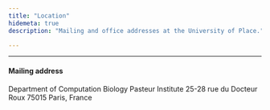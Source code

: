 ```yaml
---
title: "Location"
hidemeta: true
description: "Mailing and office addresses at the University of Place."

---
```


---

#### Mailing address

Department of Computation Biology
Pasteur Institute
25-28 rue du Docteur Roux
75015 Paris, France

<!-- --- -->

<!-- #### Office address

Room Number  
Building Name 
University of Place

---

#### Office location

<iframe src="https://www.google.com/maps/embed?pb=!1m18!1m12!1m3!1d203668.66166295038!2d-122.06180807362631!3d37.09743194165668!2m3!1f0!2f0!3f0!3m2!1i1024!2i768!4f13.1!3m3!1m2!1s0x808e4174e5b57475%3A0x97880f47ac591627!2sDepartment%20of%20Economics!5e0!3m2!1sen!2sus!4v1686026390720!5m2!1sen!2sus" width="700" height="500" style="border:0;" allowfullscreen="" loading="lazy"></iframe>
 -->

